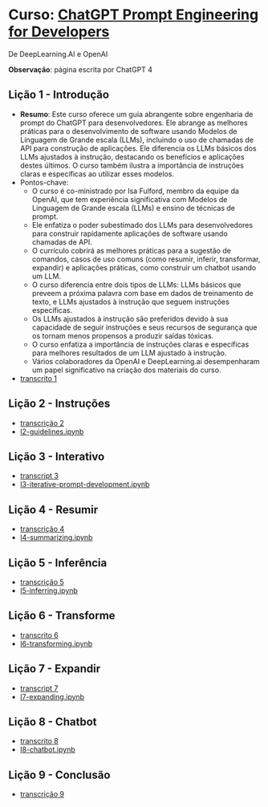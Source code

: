 # Curso: [ChatGPT Prompt Engineering for Developers](https://www.deeplearning.ai/short-courses/chatgpt-prompt-engineering-for-developers/)
De DeepLearning.AI e OpenAI

**Observação**: página escrita por ChatGPT 4

## Lição 1 - Introdução
- **Resumo**: Este curso oferece um guia abrangente sobre engenharia de prompt do ChatGPT para desenvolvedores. Ele abrange as melhores práticas para o desenvolvimento de software usando Modelos de Linguagem de Grande escala (LLMs), incluindo o uso de chamadas de API para construção de aplicações. Ele diferencia os LLMs básicos dos LLMs ajustados à instrução, destacando os benefícios e aplicações destes últimos. O curso também ilustra a importância de instruções claras e específicas ao utilizar esses modelos.
- Pontos-chave:
  - O curso é co-ministrado por Isa Fulford, membro da equipe da OpenAI, que tem experiência significativa com Modelos de Linguagem de Grande escala (LLMs) e ensino de técnicas de prompt.
  - Ele enfatiza o poder subestimado dos LLMs para desenvolvedores para construir rapidamente aplicações de software usando chamadas de API.
  - O currículo cobrirá as melhores práticas para a sugestão de comandos, casos de uso comuns (como resumir, inferir, transformar, expandir) e aplicações práticas, como construir um chatbot usando um LLM.
  - O curso diferencia entre dois tipos de LLMs: LLMs básicos que preveem a próxima palavra com base em dados de treinamento de texto, e LLMs ajustados à instrução que seguem instruções específicas.
  - Os LLMs ajustados à instrução são preferidos devido à sua capacidade de seguir instruções e seus recursos de segurança que os tornam menos propensos a produzir saídas tóxicas.
  - O curso enfatiza a importância de instruções claras e específicas para melhores resultados de um LLM ajustado à instrução.
  - Vários colaboradores da OpenAI e DeepLearning.ai desempenharam um papel significativo na criação dos materiais do curso.
- [transcrito 1](https://github.com/piegu/language-models/edit/master/chatgpt/deeplearning_ai_chatgpt_prompt_engineering_course/transcripts/transcript_video1.txt)

## Lição 2 - Instruções
- [transcrição 2](https://github.com/piegu/language-models/edit/master/chatgpt/deeplearning_ai_chatgpt_prompt_engineering_course/transcripts/transcript_video2.txt)
- [l2-guidelines.ipynb](https://github.com/piegu/language-models/edit/master/chatgpt/deeplearning_ai_chatgpt_prompt_engineering_course/notebooks/l2-guidelines.ipynb)

## Lição 3 - Interativo
- [transcript 3](https://github.com/piegu/language-models/edit/master/chatgpt/deeplearning_ai_chatgpt_prompt_engineering_course/transcripts/transcript_video3.txt)
- [l3-iterative-prompt-development.ipynb](https://github.com/piegu/language-models/edit/master/chatgpt/deeplearning_ai_chatgpt_prompt_engineering_course/notebooks/l3-iterative-prompt-development.ipynb)

## Lição 4 - Resumir
- [transcrição 4](https://github.com/piegu/language-models/edit/master/chatgpt/deeplearning_ai_chatgpt_prompt_engineering_course/transcripts/transcript_video4.txt)
- [l4-summarizing.ipynb](https://github.com/piegu/language-models/edit/master/chatgpt/deeplearning_ai_chatgpt_prompt_engineering_course/notebooks/l4-summarizing.ipynb)

## Lição 5 - Inferência
- [transcrição 5](https://github.com/piegu/language-models/edit/master/chatgpt/deeplearning_ai_chatgpt_prompt_engineering_course/transcripts/transcript_video5.txt)
- [l5-inferring.ipynb](https://github.com/piegu/language-models/edit/master/chatgpt/deeplearning_ai_chatgpt_prompt_engineering_course/notebooks/l5-inferring.ipynb)

## Lição 6 - Transforme
- [transcrito 6](https://github.com/piegu/language-models/edit/master/chatgpt/deeplearning_ai_chatgpt_prompt_engineering_course/transcripts/transcript_video6.txt)
- [l6-transforming.ipynb](https://github.com/piegu/language-models/edit/master/chatgpt/deeplearning_ai_chatgpt_prompt_engineering_course/notebooks/l6-transforming.ipynb)

## Lição 7 - Expandir
- [transcript 7](https://github.com/piegu/language-models/edit/master/chatgpt/deeplearning_ai_chatgpt_prompt_engineering_course/transcripts/transcript_video7.txt)
- [l7-expanding.ipynb](https://github.com/piegu/language-models/edit/master/chatgpt/deeplearning_ai_chatgpt_prompt_engineering_course/notebooks/l7-expanding.ipynb)

## Lição 8 - Chatbot
- [transcrito 8](https://github.com/piegu/language-models/edit/master/chatgpt/deeplearning_ai_chatgpt_prompt_engineering_course/transcripts/transcript_video8.txt)
- [l8-chatbot.ipynb](https://github.com/piegu/language-models/edit/master/chatgpt/deeplearning_ai_chatgpt_prompt_engineering_course/notebooks/l8-chatbot.ipynb)

## Lição 9 - Conclusão
- [transcrição 9](https://github.com/piegu/language-models/edit/master/chatgpt/deeplearning_ai_chatgpt_prompt_engineering_course/transcripts/transcript_video9.txt)
